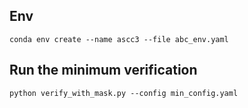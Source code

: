 ## Env
```
conda env create --name ascc3 --file abc_env.yaml
```
## Run the minimum verification
```
python verify_with_mask.py --config min_config.yaml
```